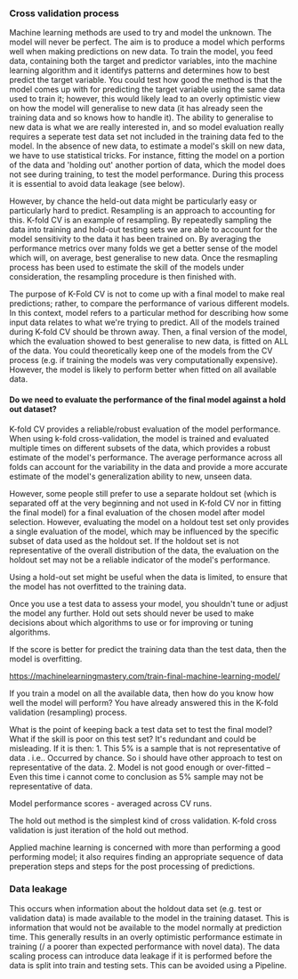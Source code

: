 ### Cross validation process

Machine learning methods are used to try and model the unknown. The model will never be perfect. The aim is to produce a model which performs well when making predictions on new data. To train the model, you feed data, containing both the target and predictor variables, into the machine learning algorithm and it identifys patterns and determines how to best predict the target variable. You could test how good the method is that the model comes up with for predicting the target variable using the same data used to train it; however, this would likely lead to an overly optimistic view on how the model will generalise to new data (it has already seen the training data and so knows how to handle it). The ability to generalise to new data is what we are really interested in, and so model evaluation really requires a seperate test data set not included in the training data fed to the model. In the absence of new data, to estimate a model's skill on new data, we have to use statistical tricks. For instance, fitting the model on a portion of the data and 'holding out' another portion of data, which the model does not see during training, to test the model performance. During this process it is essential to avoid data leakage (see below).

However, by chance the held-out data might be particularly easy or particularly hard to predict. Resampling is an approach to accounting for this. K-fold CV is an example of resampling. By repeatedly sampling the data into training and hold-out testing sets we are able to account for the model sensitivity to the data it has been trained on. By averaging the performance metrics over many folds we get a better sense of the model which will, on average, best generalise to new data. Once the resmapling process has been used to estimate the skill of the models under consideration, the resampling procedure is then finished with. 

The purpose of K-Fold CV is not to come up with a final model to make real predictions; rather, to compare the performance of various different models. In this context, model refers to a particular method for describing how some input data relates to what we're trying to predict. All of the models trained during K-fold CV should be thrown away. Then, a final version of the model, which the evaluation showed to best generalise to new data, is fitted on ALL of the data. You could theoretically keep one of the models from the CV process (e.g. if training the models was very computationally expensive). However, the model is likely to perform better when fitted on all available data. 

#### Do we need to evaluate the performance of the final model against a hold out dataset?
K-fold CV provides a reliable/robust evaluation of the model performance. When using k-fold cross-validation, the model is trained and evaluated multiple times on different subsets of the data, which provides a robust estimate of the model's performance. The average performance across all folds can account for the variability in the data and provide a more accurate estimate of the model's generalization ability to new, unseen data.

However, some people still prefer to use a separate holdout set (which is separated off at the very beginning and not used in K-fold CV nor in fitting the final model) for a final evaluation of the chosen model after model selection. However, evaluating the model on a holdout test set only provides a single evaluation of the model, which may be influenced by the specific subset of data used as the holdout set. If the holdout set is not representative of the overall distribution of the data, the evaluation on the holdout set may not be a reliable indicator of the model's performance.

Using a hold-out set might be useful when the data is limited, to ensure that the model has not overfitted to the training data.





Once you use a test data to assess your model, you shouldn't tune or adjust the model any further.  Hold out sets should never be used to make decisions about which algorithms to use or for improving or tuning algorithms. 

If the score is better for predict the training data than the test data, then the model is overfitting. 

https://machinelearningmastery.com/train-final-machine-learning-model/ 

If you train a model on all the available data, then how do you know how well the model will perform? You have already answered this in the K-fold validation (resampling) process. 

What is the point of keeping back a test data set to test the final model? What if the skill is poor on this test set? It's redundant and could be misleading. If it is then: 1. This 5% is a sample that is not representative of data . i.e.. Occurred by chance. So i should have other approach to test on representative of the data. 2. Model is not good enough or over-fitted – Even this time i cannot come to conclusion as 5% sample may not be representative of data.

Model performance scores - averaged across CV runs. 

The hold out method is the simplest kind of cross validation. K-fold cross validation is just iteration of the hold out method. 

Applied machine learning is concerned with more than performing a good performing model; it also requires finding an appropriate sequence of data preperation steps and steps for the post processing of predictions. 

### Data leakage
This occurs when information about the holdout data set (e.g. test or validation data) is made available to the model in the training dataset. This is information that would not be available to the model normally at prediction time. This generally results in  an overly optimistic performance estimate in training (/ a poorer than expected performance with novel data). The data scaling process can introduce data leakage if it is performed before the data is split into train and testing sets. This can be avoided using a Pipeline. 
